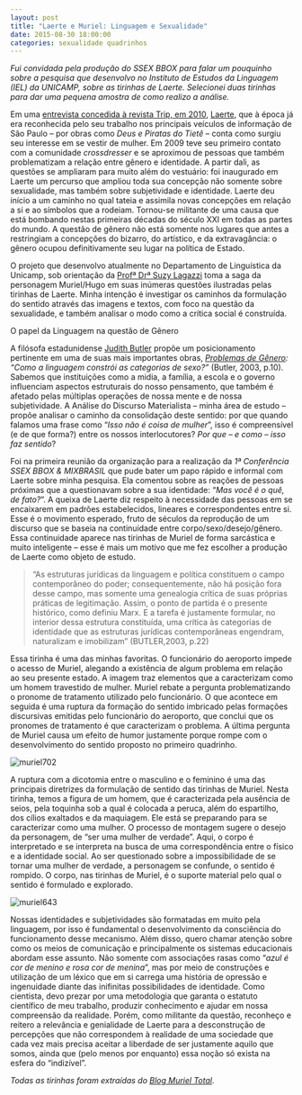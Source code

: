```yaml
---
layout: post
title: "Laerte e Muriel: Linguagem e Sexualidade"
date: 2015-08-30 18:00:00
categories: sexualidade quadrinhos
---
```


_Fui convidada pela produção do SSEX BBOX para falar um pouquinho sobre a pesquisa que desenvolvo no Instituto de Estudos da Linguagem (IEL) da UNICAMP, sobre as tirinhas de Laerte. Selecionei duas tirinhas para dar uma pequena amostra de como realizo a análise._

Em uma [entrevista concedida à revista Trip, em 2010](http://revistatrip.uol.com.br/so-no-site/entrevistas/paradoxo-de-salto-alto.html), [Laerte](https://www.facebook.com/profile.php?id=100001110302679), que à época já era reconhecida pelo seu trabalho nos principais veículos de informação de São Paulo – por obras como _Deus e Piratas do Tietê_ – conta como surgiu seu interesse em se vestir de mulher. Em 2009 teve seu primeiro contato com a comunidade _crossdresser_ e se aproximou de pessoas que também problematizam a relação entre gênero e identidade. A partir dali, as questões se ampliaram para muito além do vestuário: foi inaugurado em Laerte um percurso que ampliou toda sua concepção não somente sobre sexualidade, mas também sobre subjetividade e identidade. Laerte deu início a um caminho no qual tateia e assimila novas concepções em relação a si e ao símbolos que a rodeiam. Tornou-se militante de uma causa que está bombando nestas primeiras décadas do século XXI em todas as partes do mundo. A questão de gênero não está somente nos lugares que antes a restringiam a concepções do bizarro, do artístico, e da extravagância:  o gênero ocupou definitivamente seu lugar na política de Estado.

O projeto que desenvolvo atualmente no Departamento de Linguística da Unicamp, sob orientação da [Profª Drª Suzy Lagazzi](http://buscatextual.cnpq.br/buscatextual/visualizacv.do?id=K4786615P0) toma a saga da personagem Muriel/Hugo em suas inúmeras questões ilustradas pelas tirinhas de Laerte. Minha intenção é investigar os caminhos da formulação do sentido através das imagens e textos, com foco na questão da sexualidade, e também analisar o modo como a crítica social é construída.

O papel da Linguagem na questão de Gênero

A filósofa estadunidense [Judith Butler](http://vcresearch.berkeley.edu/faculty/judith-butler) propõe um posicionamento pertinente  em uma de suas mais importantes obras,  _[Problemas de Gênero](https://books.google.com.br/books/about/Problemas_de_g%C3%AAnero.html?hl=pt-BR&id=D1ZZk-YnzG8C): “Como a linguagem constrói as categorias de sexo?”_ (Butler, 2003, p.10). Sabemos que instituições como a midia, a família, a escola e o governo influenciam aspectos estruturais do nosso pensamento, que também é afetado pelas múltiplas operações de nossa mente e de nossa subjetividade. A Análise do Discurso Materialista – minha área de estudo – propõe analisar o caminho da consolidação deste sentido: por que quando falamos uma frase como “_Isso não é coisa de mulher_”, isso é compreensível (e de que forma?) entre os nossos interlocutores? _Por que – e como – isso faz sentido_?

Foi na primeira reunião da organização para a realização da *1ª Conferência SSEX BBOX & MIXBRASIL* que pude bater um papo rápido e informal com Laerte sobre minha pesquisa. Ela comentou sobre as reações de pessoas próximas que a questionavam sobre a sua identidade: “_Mas você é o quê, de fato?_”. A queixa de Laerte diz respeito à necessidade das pessoas em se encaixarem em padrões estabelecidos, lineares e correspondentes entre si. Esse é o movimento esperado, fruto de séculos da reprodução de um discurso que se baseia na continuidade entre corpo/sexo/desejo/gênero. Essa continuidade aparece nas tirinhas de Muriel de forma sarcástica e muito inteligente – esse é mais um motivo que me fez escolher a produção de Laerte como objeto de estudo.

> “As estruturas jurídicas da linguagem e política constituem o campo contemporâneo do poder; consequentemente, não há posição fora desse campo, mas somente uma genealogia crítica de suas próprias práticas de legitimação. Assim, o ponto de partida é o presente histórico, como definiu Marx. E a tarefa é justamente formular, no interior dessa estrutura constituída, uma crítica às categorias de identidade que as estruturas jurídicas contemporâneas engendram, naturalizam e imobilizam” (BUTLER,2003, p.22)

Essa tirinha é uma das minhas favoritas. O funcionário do aeroporto impede o acesso de Muriel, alegando a existência de algum problema em relação ao seu presente estado. A imagem traz elementos que a caracterizam como um homem travestido de mulher.  Muriel rebate a pergunta problematizando o pronome de tratamento utilizado pelo funcionário. O que acontece em seguida é uma ruptura da formação do sentido imbricado pelas formações discursivas emitidas pelo funcionário do aeroporto, que conclui que os pronomes de tratamento é que caracterizam o problema. A última pergunta de Muriel causa um efeito de humor justamente porque rompe com o desenvolvimento do sentido proposto no primeiro quadrinho.

![muriel702](http://www.ssexbbox.com/wp-content/uploads/2015/08/muriel702.jpg)

A ruptura com a dicotomia entre o masculino e o feminino é uma das principais diretrizes da formulação de sentido das tirinhas de Muriel. Nesta tirinha, temos a figura de um homem, que é caracterizada pela ausência de seios, pela toquinha sob a qual é colocada a peruca, além do espartilho, dos cílios exaltados e da maquiagem. Ele está se preparando para se caracterizar como uma mulher. O processo de montagem sugere o desejo da personagem, de “ser uma mulher de verdade”. Aqui, o corpo é interpretado e se interpreta na busca de uma correspondência entre o físico e a identidade social. Ao ser questionado sobre a impossibilidade de se tornar uma mulher de verdade, a personagem se confunde, o sentido é rompido. O corpo, nas tirinhas de Muriel, é o suporte material pelo qual o sentido é formulado e explorado.

![muriel643](http://www.ssexbbox.com/wp-content/uploads/2015/08/muriel643.jpg)

Nossas identidades e subjetividades são formatadas em muito pela linguagem, por isso é fundamental o desenvolvimento da consciência  do funcionamento desse mecanismo. Além disso, quero chamar atenção sobre como os meios de comunicação e principalmente os sistemas educacionais abordam esse assunto. Não somente com associações rasas como “_azul é cor de menino e rosa cor de menina_”, mas por meio de construções e utilização de um léxico que em si carrega uma história de opressão e ingenuidade diante das inifinitas possibilidades de identidade. Como cientista, devo prezar por uma metodologia que garanta o estatuto científico de meu trabalho, produzir conhecimento e ajudar em nossa compreensão da realidade. Porém, como militante da questão, reconheço e reitero a relevância e genialidade de Laerte para a desconstrução de percepções que não correspondem à realidade de uma sociedade que cada vez mais precisa aceitar a liberdade de ser justamente aquilo que somos, ainda que (pelo menos por enquanto) essa noção só exista na esfera do “indizível”.

_Todas as tirinhas foram extraídas do [Blog Muriel Total](http://murieltotal.zip.net/)_.
